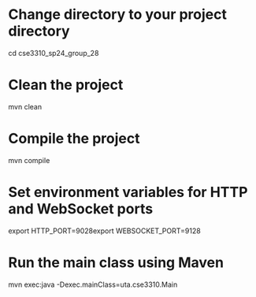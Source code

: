 # Change directory to your project directory
cd cse3310_sp24_group_28

# Clean the project
mvn clean

# Compile the project
mvn compile

# Set environment variables for HTTP and WebSocket ports
export HTTP_PORT=9028export WEBSOCKET_PORT=9128

# Run the main class using Maven
mvn exec:java -Dexec.mainClass=uta.cse3310.Main

